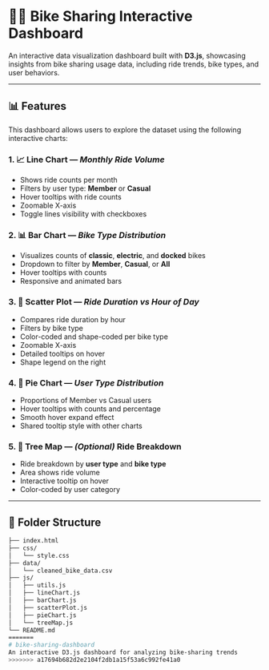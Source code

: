 
# 🚴‍♀️ Bike Sharing Interactive Dashboard

An interactive data visualization dashboard built with **D3.js**, showcasing insights from bike sharing usage data, including ride trends, bike types, and user behaviors. 

---

## 📊 Features

This dashboard allows users to explore the dataset using the following interactive charts:

### 1. 📈 Line Chart — *Monthly Ride Volume*
- Shows ride counts per month
- Filters by user type: **Member** or **Casual**
- Hover tooltips with ride counts
- Zoomable X-axis
- Toggle lines visibility with checkboxes

### 2. 📊 Bar Chart — *Bike Type Distribution*
- Visualizes counts of **classic**, **electric**, and **docked** bikes
- Dropdown to filter by **Member**, **Casual**, or **All**
- Hover tooltips with counts
- Responsive and animated bars

### 3. 🔵 Scatter Plot — *Ride Duration vs Hour of Day*
- Compares ride duration by hour
- Filters by bike type
- Color-coded and shape-coded per bike type
- Zoomable X-axis
- Detailed tooltips on hover
- Shape legend on the right

### 4. 🥧 Pie Chart — *User Type Distribution*
- Proportions of Member vs Casual users
- Hover tooltips with counts and percentage
- Smooth hover expand effect
- Shared tooltip style with other charts

### 5. 🧱 Tree Map — *(Optional)* Ride Breakdown
- Ride breakdown by **user type** and **bike type**
- Area shows ride volume
- Interactive tooltip on hover
- Color-coded by user category

---

## 📂 Folder Structure

```bash
├── index.html
├── css/
│   └── style.css
├── data/
│   └── cleaned_bike_data.csv
├── js/
│   ├── utils.js
│   ├── lineChart.js
│   ├── barChart.js
│   ├── scatterPlot.js
│   ├── pieChart.js
│   └── treeMap.js
└── README.md
=======
# bike-sharing-dashboard
An interactive D3.js dashboard for analyzing bike-sharing trends
>>>>>>> a17694b682d2e2104f2db1a15f53a6c992fe41a0
